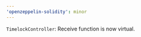```yaml
---
'openzeppelin-solidity': minor
---
```


`TimelockController`: Receive function is now virtual.
